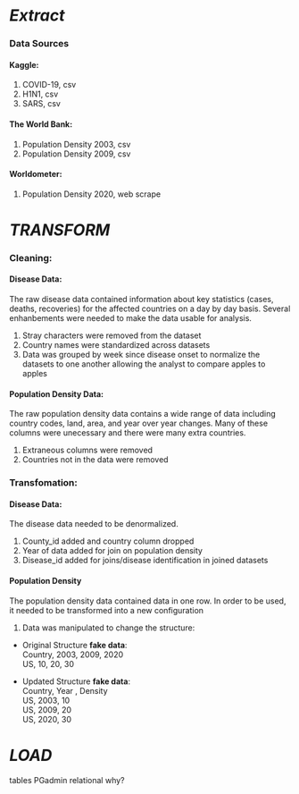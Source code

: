 # ***Extract*** 
### Data Sources
#### Kaggle: 
1. COVID-19, csv
2. H1N1, csv
3. SARS, csv

#### The World Bank:
1. Population Density 2003, csv
2. Population Density 2009, csv

#### Worldometer:
1. Population Density 2020, web scrape 


# ***TRANSFORM***
### Cleaning:
#### Disease Data:
The raw disease data contained information about key statistics (cases, deaths, recoveries) for the affected countries on a day by day basis. Several enhanbements were needed to make the data usable for analysis. 

1. Stray characters were removed from the dataset 
2. Country names were standardized across datasets
3. Data was grouped by week since disease onset to normalize the datasets to one another allowing the analyst to compare apples to apples 

#### Population Density Data:
The raw population density data contains a wide range of data including country codes, land, area, and year over year changes. Many of these columns were unecessary and there were many extra countries. 

1. Extraneous columns were removed
2. Countries not in the data were removed

### Transfomation:
#### Disease Data:
The disease data needed to be denormalized. 

1. County_id added and country column dropped 
2. Year of data added for join on population density
3. Disease_id added for joins/disease identification in joined datasets

#### Population Density
The population density data contained data in one row. In order to be used, it needed to be transformed into a new configuration 

1. Data was manipulated to change the structure:
* Original Structure **fake data**: <br>
Country,             2003,                2009,                2020<br>
US,                     10,                    20,                    30<br>

* Updated Structure **fake data**:<br>
Country,           Year ,                 Density  <br>
US,                   2003,                   10 <br>
US,                   2009,                   20<br>
US,                   2020,                   30<br>





# ***LOAD***
tables
PGadmin
relational
why?
